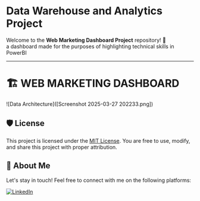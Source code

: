 # Data Warehouse and Analytics Project

Welcome to the **Web Marketing Dashboard Project** repository! 🚀  
a dashboard made for the purposes of highlighting technical skills in PowerBI

---
# 🏗️ WEB MARKETING DASHBOARD


![Data Architecture]([Screenshot 2025-03-27 202233.png]) 



## 🛡️ License

This project is licensed under the [MIT License](LICENSE). You are free to use, modify, and share this project with proper attribution.

## 🌟 About Me

Let's stay in touch! Feel free to connect with me on the following platforms:

[![LinkedIn](https://img.shields.io/badge/LinkedIn-0077B5?style=for-the-badge&logo=linkedin&logoColor=white)](https://linkedin.com/in/baraa-khatib-salkini)


